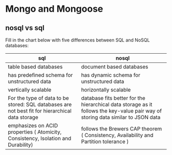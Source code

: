# Mongo and Mongoose


## nosql vs sql

Fill in the chart below with five differences between SQL and NoSQL databases:

| sql | nosql | 
| --- | ----- |
| table based databases  | document based databases |
| has predefined schema for unstructured data | has dynamic schema for unstructured data  |
| vertically scalable  | horizontally scalable  |
|  For the type of data to be stored: SQL databases are not best fit for hierarchical data storage |  database fits better for the hierarchical data storage as it follows the key-value pair way of storing data similar to JSON data  |
| emphasizes on ACID properties ( Atomicity, Consistency, Isolation and Durability)   | follows the Brewers CAP theorem ( Consistency, Availability and Partition tolerance ) |
